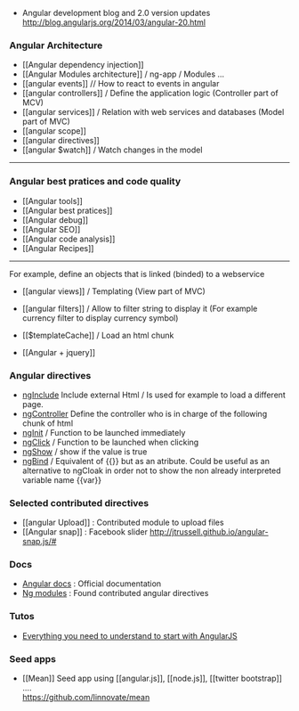 * Angular development blog and 2.0 version updates 
http://blog.angularjs.org/2014/03/angular-20.html

### Angular Architecture
* [[Angular dependency injection]]
* [[Angular Modules architecture]] / ng-app / Modules ...
* [[angular events]] // How to react to events in angular    
* [[angular controllers]] / Define the application logic (Controller part of MCV)   
* [[angular services]] / Relation with web services and databases (Model part of MVC)   
* [[angular scope]]
* [[angular directives]]
* [[angular $watch]] / Watch changes in the model   

***

### Angular best pratices and code quality
* [[Angular tools]]
* [[Angular best pratices]]
* [[Angular debug]]
* [[Angular SEO]]
* [[Angular code analysis]]
* [[Angular Recipes]]

***
For example, define an objects that is linked (binded) to a webservice   
* [[angular views]] / Templating (View part of MVC)   

* [[angular filters]] / Allow to filter string to display it (For example currency filter to display currency symbol)
* [[$templateCache]] / Load an html chunk
* [[Angular + jquery]]

### Angular directives

* [ngInclude](http://docs.angularjs.org/api/ng.directive:ngInclude)
Include external Html / Is used for example to load a different page. 
* [ngController](http://docs.angularjs.org/api/ng.directive:ngController) 
Define the controller who is in charge of the following chunk of html  
* [ngInit](https://docs.angularjs.org/api/ng/directive/ngInit) / Function to be launched immediately 
* [ngClick](https://docs.angularjs.org/api/ng/directive/ngClick) / Function to be launched when clicking 
* [ngShow](https://docs.angularjs.org/api/ng/directive/ngShow) / show if the value is true 
* [ngBind](https://docs.angularjs.org/api/ng/directive/ngBind) / Equivalent of {{}} but as an atribute. Could be useful as an alternative to ngCloak in order not to show the non already interpreted variable name {{var}} 

### Selected contributed directives
* [[angular Upload]] : Contributed module to upload files 
* [[Angular snap]] : Facebook slider  http://jtrussell.github.io/angular-snap.js/#

### Docs 

* [Angular docs](http://docs.angularjs.org/api) : Official documentation
* [Ng modules](http://ngmodules.org/) : Found contributed angular directives

### Tutos   
* [Everything you need to understand to start with AngularJS](http://stephanebegaudeau.tumblr.com/post/48776908163/everything-you-need-to-understand-to-start-with)  

### Seed apps 

* [[Mean]]
Seed app using [[angular.js]], [[node.js]], [[twitter bootstrap]] ....   
https://github.com/linnovate/mean